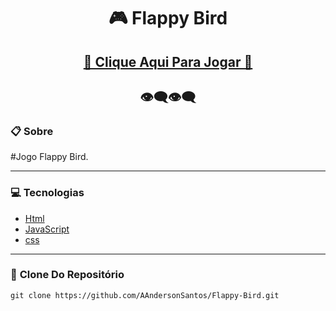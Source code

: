 <h1 align="center">🎮 Flappy Bird </h1>

<h2 align="center"><a href="https://flappybird-game.netlify.app/">🚀 Clique Aqui Para Jogar 🚀</a></h2>

<h2 align="center">👁‍🗨👁‍🗨</h2>

### 📋 **Sobre**

#Jogo Flappy Bird.

---

### 💻 **Tecnologias**

* [Html](https://developer.mozilla.org/pt-BR/docs/Web/Guide/HTML/HTML5)
* [JavaScript](https://developer.mozilla.org/pt-BR/docs/Web/JavaScript)
* [css](https://developer.mozilla.org/pt-BR/docs/Web/CSS)

---

### 💾 **Clone Do Repositório**

```
git clone https://github.com/AAndersonSantos/Flappy-Bird.git

```